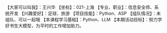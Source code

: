 【大家可以叫我】：王兴华
【坐标】：021-上海
【专业、职业】：信息安全师、系统开发
【兴趣爱好】：足球、旅游
【项目技能】：Python、ASP
【组队情况】：未组队、可以一起哦
【本课程学习基础】：Python、LLM
【本期活动目标】：努力学好书生大模型，为平时的工作增加助力。
